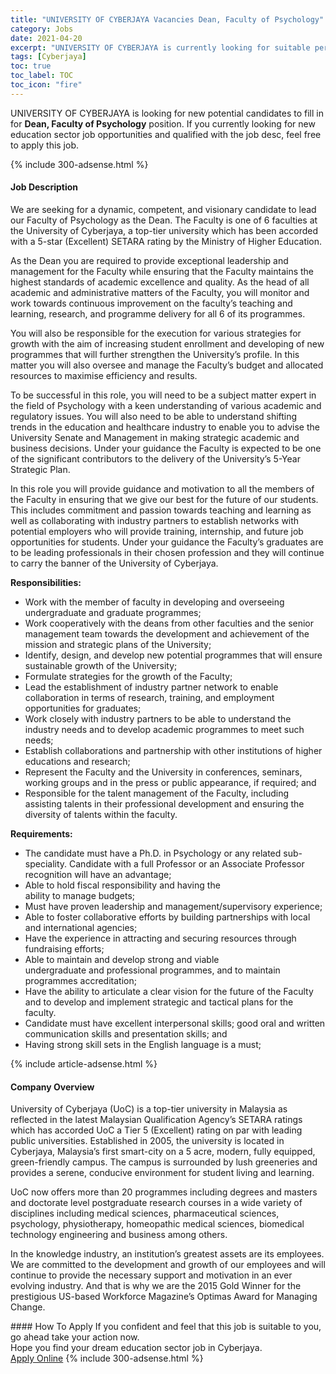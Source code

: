 ```yaml
---
title: "UNIVERSITY OF CYBERJAYA Vacancies Dean, Faculty of Psychology" 
category: Jobs 
date: 2021-04-20 
excerpt: "UNIVERSITY OF CYBERJAYA is currently looking for suitable person to fill in the Dean, Faculty of Psychology which positioned at Cyberjaya" 
tags: [Cyberjaya] 
toc: true 
toc_label: TOC 
toc_icon: "fire" 
--- 
```


<p>UNIVERSITY OF CYBERJAYA is looking for new potential candidates to fill in for <b>Dean, Faculty of Psychology</b> position. If you currently looking for new education sector job opportunities and qualified with the job desc, feel free to apply this job.
</p>{% include 300-adsense.html %} 
<div><div><h4>Job Description</h4></div><div><div><span><div><p><span>We are seeking for a dynamic, competent, and visionary candidate to lead our Faculty of Psychology as the Dean. The Faculty is one of 6 faculties at the University of Cyberjaya, a top-tier university which has been accorded with a 5-star (Excellent) SETARA rating by the Ministry of Higher Education.</span></p><p><span>As the Dean you are required to provide exceptional leadership and management for the Faculty while ensuring that the Faculty maintains the highest standards of academic excellence and quality. As the head of all academic and administrative matters of the Faculty, you will monitor and work towards continuous improvement on the faculty&#8217;s teaching and learning, research, and programme delivery for all 6 of its programmes.</span></p><p><span>You will also be responsible for the execution for various strategies for growth with the aim of increasing student enrollment and developing of new programmes that will further strengthen the University&#8217;s profile. In this matter you will also oversee and manage the Faculty&#8217;s budget and allocated resources to maximise efficiency and results.</span></p><p><span>To be successful in this role, you will need to be a subject matter expert in the field of Psychology with a keen understanding of various academic and regulatory issues. You will also need to be able to understand shifting trends in the education and healthcare industry to enable you to advise the University Senate and Management in making strategic academic and business decisions. Under your guidance the Faculty is expected to be one of the significant contributors to the delivery of the University&#8217;s 5-Year Strategic Plan.</span></p><p><span>In this role you will provide guidance and motivation to all the members of the Faculty in ensuring that we give our best for the future of our students. This includes commitment and passion towards teaching and learning as well as collaborating with industry partners to establish networks with potential employers who will provide training, internship, and future job opportunities for students. Under your guidance the Faculty&#8217;s graduates are to be leading professionals in their chosen profession and they will continue to carry the banner of the University of Cyberjaya.</span></p><p><strong>Responsibilities:</strong></p><ul><li>Work with the member of faculty in developing and overseeing undergraduate and graduate programmes;</li><li>Work cooperatively with the deans from other faculties and the senior management team towards the development and achievement of the mission and strategic plans of the University;</li><li>Identify, design, and develop new potential programmes that will ensure sustainable growth of the University;</li><li>Formulate strategies for the growth of the Faculty;</li><li>Lead the establishment of industry partner network to enable collaboration in terms of research, training, and employment opportunities for graduates;</li><li>Work closely with industry partners to be able to understand the industry needs and to develop academic programmes to meet such needs;</li><li>Establish collaborations and partnership with other institutions of higher educations and research;</li><li>Represent the Faculty and the University in conferences, seminars, working groups and in the press or public appearance, if required; and</li><li>Responsible for the talent management of the Faculty, including assisting talents in their professional development and ensuring the diversity of talents within the faculty.</li></ul><p><strong>Requirements:</strong></p><ul><li>The candidate must have a Ph.D.&#160;in&#160;Psychology&#160;or&#160;any&#160;related&#160;sub-speciality. Candidate with a full Professor or an Associate Professor recognition will have an advantage;</li><li>Able to hold fiscal&#160;responsibility&#160;and&#160;having the ability&#160;to&#160;manage&#160;budgets;</li><li>Must have proven&#160;leadership&#160;and&#160;management/supervisory&#160;experience;</li><li>Able to&#160;foster&#160;collaborative&#160;efforts&#160;by&#160;building&#160;partnerships&#160;with local and international&#160;agencies;&#160;</li><li>Have the experience in attracting and securing resources through fundraising efforts;</li><li>Able to&#160;maintain&#160;and&#160;develop&#160;strong&#160;and viable undergraduate&#160;and&#160;professional programmes,&#160;and to maintain programmes accreditation;</li><li>Have the ability&#160;to&#160;articulate&#160;a&#160;clear&#160;vision&#160;for&#160;the&#160;future&#160;of&#160;the&#160;Faculty and to develop and implement strategic and tactical plans for the faculty.</li><li>Candidate must have excellent interpersonal skills; good oral and written communication skills and presentation skills; and</li><li>Having strong skill sets in the English language is a must;</li></ul></div></span></div></div></div> 
{% include article-adsense.html %} 
<div><div><h4>Company Overview</h4></div><div><div><span><div><p>University of Cyberjaya (UoC) is a top-tier university in Malaysia as reflected in the latest Malaysian Qualification Agency&#8217;s SETARA ratings which has accorded UoC a Tier 5 (Excellent) rating on par with leading public universities. Established in 2005, the university is located in Cyberjaya, Malaysia&#8217;s first smart-city on a 5 acre, modern, fully equipped, green-friendly campus. The campus is surrounded by lush greeneries and provides a serene, conducive environment for student living and learning.</p><p>UoC now offers more than 20 programmes including degrees and masters and doctorate level postgraduate research courses in a wide variety of disciplines including medical sciences, pharmaceutical sciences, psychology, physiotherapy, homeopathic medical sciences, biomedical technology engineering and business among others.</p><p>In the knowledge industry, an institution&#8217;s greatest assets are its employees. We are committed to the development and growth of our employees and will continue to provide the necessary support and motivation in an ever evolving industry. And that is why we are the 2015 Gold Winner for the prestigious US-based Workforce Magazine&#8217;s Optimas Award for Managing Change.</p></div></span></div></div></div> 
#### How To Apply 
If you confident and feel that this job is suitable to you, go ahead take your action now. <br/> 
Hope you find your dream education sector job in Cyberjaya. <br/> 
<a href="https://www.jobstreet.com.my/en/job/dean-faculty-of-psychology-4542772?jobId=jobstreet-my-job-4542772" class="btn btn--info" target="_blank" rel="nofollow noopenner">Apply Online</a> 
{% include 300-adsense.html %} 